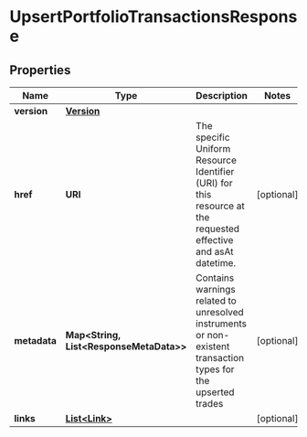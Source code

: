

# UpsertPortfolioTransactionsResponse


## Properties

| Name | Type | Description | Notes |
|------------ | ------------- | ------------- | -------------|
|**version** | [**Version**](Version.md) |  |  |
|**href** | **URI** | The specific Uniform Resource Identifier (URI) for this resource at the requested effective and asAt datetime. |  [optional] |
|**metadata** | **Map&lt;String, List&lt;ResponseMetaData&gt;&gt;** | Contains warnings related to unresolved instruments or non-existent transaction types for the upserted trades |  [optional] |
|**links** | [**List&lt;Link&gt;**](Link.md) |  |  [optional] |



